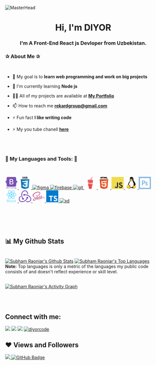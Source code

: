 ![MasterHead](https://camo.githubusercontent.com/d6ebdf0be8c981a367c8226b0c0554db04a3235f4018c75ad1951fd67be61cc4/68747470733a2f2f6a75736d61726b746563682e636f6d2f7075626c69632f612f696d616765732f70616765732f7765625f646576656c6f706d656e742e676966)

<h1 align="center">Hi, I'm DIYOR</h1>
<h3 align="center">I'm A Front-End React js Devloper from Uzbekistan.</h3>

<h3>✰ About Me ✰</h3> <br/>

- 🔭 My goal is to **learn web programming and work on big projects**

- 🌱 I'm currently learning **Node js**

- 👨‍💻 All of my projects are available at **[My Portfolio](https://t.me//Rekard_group)**

- 📫 How to reach me **rekardgroup@gmail.com**

- ⚡ Fun fact **I like writing code**

- ⚡ My you tube chanell **[here](https://www.youtube.com/channel/UCXjdTCrXyhMKnvoUwg_e8Qw)**

<br/><br/>

<h3>🚀 My Languages and Tools: 🚀</h3> <br/>

<p align="left">  <a href="https://getbootstrap.com" target="_blank" rel="noreferrer"> <img src="https://raw.githubusercontent.com/devicons/devicon/master/icons/bootstrap/bootstrap-plain-wordmark.svg" alt="bootstrap" width="40" height="40"/> </a> <a href="https://www.w3schools.com/css/" target="_blank" rel="noreferrer"> <img src="https://raw.githubusercontent.com/devicons/devicon/master/icons/css3/css3-original-wordmark.svg" alt="css3" width="40" height="40"/> </a> <a href="https://www.figma.com/" target="_blank" rel="noreferrer"> <img src="https://www.vectorlogo.zone/logos/figma/figma-icon.svg" alt="figma" width="40" height="40"/> </a> <a href="https://firebase.google.com/" target="_blank" rel="noreferrer"> <img src="https://www.vectorlogo.zone/logos/firebase/firebase-icon.svg" alt="firebase" width="40" height="40"/> </a> <a href="https://git-scm.com/" target="_blank" rel="noreferrer"> <img src="https://www.vectorlogo.zone/logos/git-scm/git-scm-icon.svg" alt="git" width="40" height="40"/> </a> <a href="https://gulpjs.com" target="_blank" rel="noreferrer"> <img src="https://raw.githubusercontent.com/devicons/devicon/master/icons/gulp/gulp-plain.svg" alt="gulp" width="40" height="40"/> <a href="https://www.w3.org/html/" target="_blank" rel="noreferrer"> <img src="https://raw.githubusercontent.com/devicons/devicon/master/icons/html5/html5-original-wordmark.svg" alt="html5" width="40" height="40"/> </a> <a href="https://developer.mozilla.org/en-US/docs/Web/JavaScript" target="_blank" rel="noreferrer"> <img src="https://raw.githubusercontent.com/devicons/devicon/master/icons/javascript/javascript-original.svg" alt="javascript" width="40" height="40"/> </a> <a href="https://www.linux.org/" target="_blank" rel="noreferrer"> <img src="https://raw.githubusercontent.com/devicons/devicon/master/icons/linux/linux-original.svg" alt="linux" width="40" height="40"/> </a> <a href="https://www.photoshop.com/en" target="_blank" rel="noreferrer"> <img src="https://raw.githubusercontent.com/devicons/devicon/master/icons/photoshop/photoshop-line.svg" alt="photoshop" width="40" height="40"/> </a> <a href="https://reactjs.org/" target="_blank" rel="noreferrer"> <img src="https://raw.githubusercontent.com/devicons/devicon/master/icons/react/react-original-wordmark.svg" alt="react" width="40" height="40"/> </a> <a href="https://redux.js.org" target="_blank" rel="noreferrer"> <img src="https://raw.githubusercontent.com/devicons/devicon/master/icons/redux/redux-original.svg" alt="redux" width="40" height="40"/> </a> <a href="https://sass-lang.com" target="_blank" rel="noreferrer"> <img src="https://raw.githubusercontent.com/devicons/devicon/master/icons/sass/sass-original.svg" alt="sass" width="40" height="40"/> </a> <a href="https://www.typescriptlang.org/" target="_blank" rel="noreferrer"> <img src="https://raw.githubusercontent.com/devicons/devicon/master/icons/typescript/typescript-original.svg" alt="typescript" width="40" height="40"/> </a> <a href="https://www.adobe.com/products/xd.html" target="_blank" rel="noreferrer"> <img src="https://cdn.worldvectorlogo.com/logos/adobe-xd.svg" alt="xd" width="40" height="40"/> </a> </p>
<br/>

<br/><br/>

## 📊 My Github Stats

  <br/>
    <a href="https://github.com/RekardGroup/github-readme-stats"><img alt="Subham Raoniar's Github Stats" src="https://github-readme-stats.vercel.app/api?username=RekardGroup&show_icons=true&count_private=true&theme=react&hide_border=true&bg_color=0D1117" /></a>
  <a href="https://github.com/RekardGroup/github-readme-stats"><img alt="Subham Raoniar's Top Languages" src="https://github-readme-stats.vercel.app/api/top-langs/?username=RekardGroup&langs_count=8&count_private=true&layout=compact&theme=react&hide_border=true&bg_color=0D1117" /></a>
  <br/>
  <b>Note:</b> Top languages is only a metric of the languages my public code consists of and doesn't reflect experience or skill level.

<br/>
<br/>

<a href="https://github.com/RekardGroup/github-readme-activity-graph"><img alt="Subham Raoniar's Activity Graph" src="https://activity-graph.herokuapp.com/graph?username=RekardGroup&bg_color=0D1117&color=5BCDEC&line=5BCDEC&point=FFFFFF&hide_border=true" /></a>

<br/>
<br/>

## Connect with me:

<p align="left">
 
<a href = "https://www.youtube.com/channel/UCXjdTCrXyhMKnvoUwg_e8Qw" target="blank"><img src="https://img.icons8.com/color/48/000000/youtube-play.png"/></a>
<a href = "https://t.me//Rekard_Group" target="blank"><img src="https://img.icons8.com/color/48/000000/telegram-app--v1.png"/></a>
<a href = "https://www.linkedin.com/in/diyorbek-nurullayev/" target="blank"><img src="https://img.icons8.com/fluent/48/000000/linkedin.png"/></a>
<a href="https://instagram.com/diyorcode" target="blank"><img src="https://raw.githubusercontent.com/rahuldkjain/github-profile-readme-generator/master/src/images/icons/Social/instagram.svg" alt="diyorcode" alignItems="center" height="40" width="40" /></a>

</p>

## ❤ Views and Followers

<a href="https://github.com/Meghna-DAS/github-profile-views-counter">
    <img src="https://komarev.com/ghpvc/?username=RekardGroup">
</a>
<a href="https://github.com/RekardGroup?tab=followers"><img src="https://img.shields.io/github/followers/RekardGroup?label=Followers&style=social" alt="GitHub Badge"></a>
